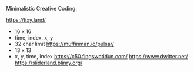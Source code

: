 Minimalistic Creative Coding:

https://tixy.land/
- 16 x 16
- time, index, x, y
- 32 char limit
https://muffinman.io/pulsar/
- 13 x 13
- x, y, time, index
https://c50.fingswotidun.com/
https://www.dwitter.net/
https://sliderland.blinry.org/
